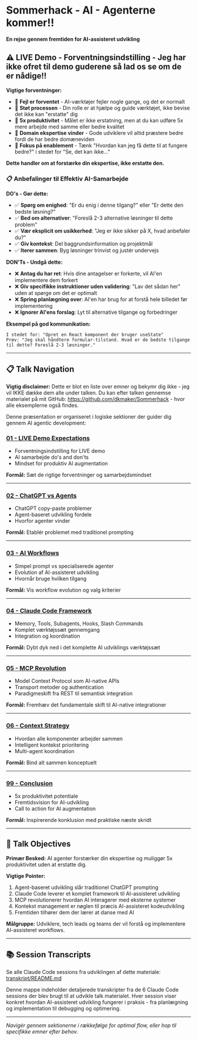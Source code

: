 # Sommerhack - AI - Agenterne kommer!!

**En rejse gennem fremtiden for AI-assisteret udvikling**

## ⚠️ LIVE Demo - Forventningsindstilling - Jeg har ikke ofret til demo guderene så lad os se om de er nådige!!

**Vigtige forventninger:**
- 🔄 **Fejl er forventet** - AI-værktøjer fejler nogle gange, og det er normalt
- 🤝 **Støt processen** - Din rolle er at hjælpe og guide værktøjet, ikke bevise det ikke kan "erstatte" dig
- 💪 **5x produktivitet** - Målet er ikke erstatning, men at du kan udføre 5x mere arbejde med samme eller bedre kvalitet
- 🧠 **Domain ekspertise vinder** - Gode udviklere vil altid præstere bedre fordi de har bedre domæneviden
- 🎯 **Fokus på enablement** - Tænk "Hvordan kan jeg få dette til at fungere bedre?" i stedet for "Se, det kan ikke..."

**Dette handler om at forstærke din ekspertise, ikke erstatte den.**

### 📋 Anbefalinger til Effektiv AI-Samarbejde

**DO's - Gør dette:**
- ✅ **Spørg om enighed**: "Er du enig i denne tilgang?" eller "Er dette den bedste løsning?"
- ✅ **Bed om alternativer**: "Foreslå 2-3 alternative løsninger til dette problem"
- ✅ **Vær eksplicit om usikkerhed**: "Jeg er ikke sikker på X, hvad anbefaler du?"
- ✅ **Giv kontekst**: Del baggrundsinformation og projektmål
- ✅ **Iterer sammen**: Byg løsninger trinvist og justér undervejs

**DON'Ts - Undgå dette:**
- ❌ **Antag du har ret**: Hvis dine antagelser er forkerte, vil AI'en implementere dem forkert
- ❌ **Giv specifikke instruktioner uden validering**: "Lav det sådan her" uden at spørge om det er optimalt
- ❌ **Spring planlægning over**: AI'en har brug for at forstå hele billedet før implementering
- ❌ **Ignorer AI'ens forslag**: Lyt til alternative tilgange og forbedringer

**Eksempel på god kommunikation:**
```
I stedet for: "Opret en React komponent der bruger useState"
Prøv: "Jeg skal håndtere formular-tilstand. Hvad er de bedste tilgange til dette? Foreslå 2-3 løsninger."
```

---

## 📋 Talk Navigation

**Vigtig disclaimer:** Dette er blot en liste over emner og bekymr dig ikke - jeg vil IKKE dække dem alle under talken. Du kan efter talken gennemse materialet på mit GitHub: https://github.com/dkmaker/Sommerhack - hvor alle eksemplerne også findes.

Denne præsentation er organiseret i logiske sektioner der guider dig gennem AI agentic development:

### [01 - LIVE Demo Expectations](sections/01-live-demo-expectations.md)
- Forventningsindstilling for LIVE demo
- AI samarbejde do's and don'ts  
- Mindset for produktiv AI augmentation

**Formål:** Sæt de rigtige forventninger og samarbejdsmindset

---

### [02 - ChatGPT vs Agents](sections/02-chatgpt-vs-agents.md)
- ChatGPT copy-paste problemer
- Agent-baseret udvikling fordele
- Hvorfor agenter vinder

**Formål:** Etablér problemet med traditionel prompting

---

### [03 - AI Workflows](sections/03-ai-workflows.md)
- Simpel prompt vs specialiserede agenter
- Evolution af AI-assisteret udvikling
- Hvornår bruge hvilken tilgang

**Formål:** Vis workflow evolution og valg kriterier

---

### [04 - Claude Code Framework](sections/04-claude-code-framework.md)
- Memory, Tools, Subagents, Hooks, Slash Commands
- Komplet værktøjssæt gennemgang
- Integration og koordination

**Formål:** Dybt dyk ned i det komplette AI udviklings værktøjssæt

---

### [05 - MCP Revolution](sections/05-mcp-revolution.md)
- Model Context Protocol som AI-native APIs
- Transport metoder og authentication
- Paradigmeskift fra REST til semantisk integration

**Formål:** Fremhæv det fundamentale skift til AI-native integrationer

---

### [06 - Context Strategy](sections/06-context-strategy.md)
- Hvordan alle komponenter arbejder sammen
- Intelligent kontekst prioritering
- Multi-agent koordination

**Formål:** Bind alt sammen konceptuelt

---

### [99 - Conclusion](sections/99-conclusion.md)
- 5x produktivitet potentiale
- Fremtidsvision for AI-udvikling  
- Call to action for AI augmentation

**Formål:** Inspirerende konklusion med praktiske næste skridt

---

## 🎯 Talk Objectives

**Primær Besked:** AI agenter forstærker din ekspertise og muliggør 5x produktivitet uden at erstatte dig.

**Vigtige Pointer:**
1. Agent-baseret udvikling slår traditionel ChatGPT prompting
2. Claude Code leverer et komplet framework til AI-assisteret udvikling
3. MCP revolutionerer hvordan AI interagerer med eksterne systemer
4. Kontekst management er nøglen til præcis AI-assisteret kodeudvikling
5. Fremtiden tilhører dem der lærer at danse med AI

**Målgruppe:** Udviklere, tech leads og teams der vil forstå og implementere AI-assisteret workflows.

---

## 📚 Session Transcripts

Se alle Claude Code sessions fra udviklingen af dette materiale: [transkript/README.md](transkript/README.md)

Denne mappe indeholder detaljerede transkripter fra de 6 Claude Code sessions der blev brugt til at udvikle talk materialet. Hver session viser konkret hvordan AI-assisteret udvikling fungerer i praksis - fra planlægning og implementation til debugging og optimering.

---

*Navigér gennem sektionerne i rækkefølge for optimal flow, eller hop til specifikke emner efter behov.*
